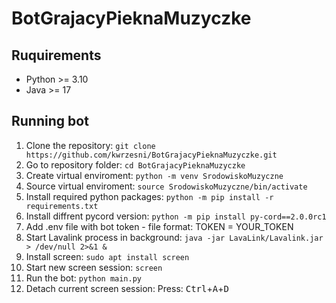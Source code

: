 # BotGrajacyPieknaMuzyczke

## Ruquirements
- Python >= 3.10
- Java >= 17

## Running bot
1. Clone the repository: ```git clone https://github.com/kwrzesni/BotGrajacyPieknaMuzyczke.git```
2. Go to repository folder: ```cd BotGrajacyPieknaMuzyczke```
3. Create virtual enviroment: ```python -m venv SrodowiskoMuzyczne```
4. Source virtual enviroment: ```source SrodowiskoMuzyczne/bin/activate```
5. Install required python packages: ```python -m pip install -r requirements.txt```
6. Install diffrent pycord version: ```python -m pip install py-cord==2.0.0rc1```
7. Add .env file with bot token - file format: TOKEN = YOUR_TOKEN
8. Start Lavalink process in background: ```java -jar LavaLink/Lavalink.jar > /dev/null 2>&1 &```
9. Install screen: ```sudo apt install screen```
10. Start new screen session: ```screen```
11. Run the bot: ```python main.py```
12. Detach current screen session: Press: <kbd>Ctrl</kbd>+<kbd>A</kbd>+<kbd>D</kbd>
